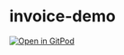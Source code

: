 # invoice-demo

[![Open in GitPod](https://gitpod.io/button/open-in-gitpod.svg)](https://gitpod.io#https://github.com/pedromartosjimenez/invoice-demo)